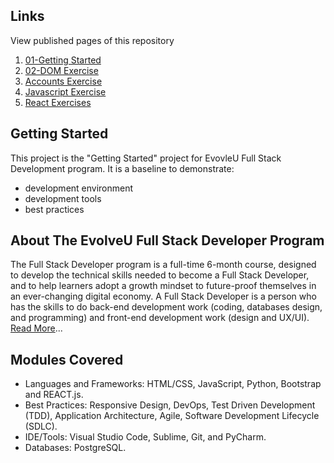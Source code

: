 ## Links

View published pages of this repository

1. [01-Getting Started](https://trishachi.github.io/cohort3/src/01-getting-started/)
2. [02-DOM Exercise](https://trishachi.github.io/cohort3/src/02-dom/)
3. [Accounts Exercise](https://trishachi.github.io/cohort3/src/03-objects/)
4. [Javascript Exercise](https://trishachi.github.io/cohort3/src/javascript/)
5. [React Exercises](https://trishachi.github.io/my-react-apps/)

## Getting Started

This project is the "Getting Started" project for EvovleU Full Stack Development program. It is a baseline to demonstrate:

- development environment
- development tools
- best practices

## About The EvolveU Full Stack Developer Program

The Full Stack Developer program is a full-time 6-month course, designed to develop the technical skills needed to become a Full Stack Developer, and to help learners adopt a growth mindset to future-proof themselves in an ever-changing digital economy. A Full Stack Developer is a person who has the skills to do back-end development work (coding, databases design, and programming) and front-end development work (design and UX/UI). [Read More](https://www.evolveu.ca/program)...

## Modules Covered

- Languages and Frameworks: HTML/CSS, JavaScript, Python, Bootstrap and REACT.js.
- Best Practices: Responsive Design, DevOps, Test Driven Development (TDD), Application Architecture, Agile, Software Development Lifecycle (SDLC).
- IDE/Tools: Visual Studio Code, Sublime, Git, and PyCharm.
- Databases: PostgreSQL.

